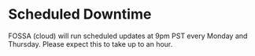 # Scheduled Downtime

FOSSA (cloud) will run scheduled updates at 9pm PST every Monday and Thursday.
Please expect this to take up to an hour.